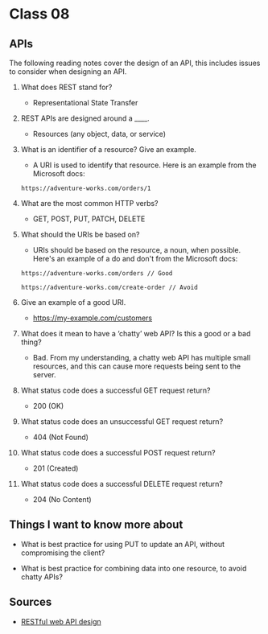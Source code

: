 # Class 08

## APIs

The following reading notes cover the design of an API, this includes issues to consider when designing an API.

1. What does REST stand for?

   - Representational State Transfer

2. REST APIs are designed around a ____.

   - Resources (any object, data, or service)

3. What is an identifier of a resource? Give an example.

   - A URI is used to identify that resource. Here is an example from the Microsoft docs:

   ```
   https://adventure-works.com/orders/1
   ```

4. What are the most common HTTP verbs?

   - GET, POST, PUT, PATCH, DELETE

5. What should the URIs be based on?

   - URIs should be based on the resource, a noun, when possible. Here's an example of a do and don't from the Microsoft docs:

   ```
   https://adventure-works.com/orders // Good

   https://adventure-works.com/create-order // Avoid
   ```

6. Give an example of a good URI.

   - https://my-example.com/customers

7. What does it mean to have a ‘chatty’ web API? Is this a good or a bad thing?

   - Bad. From my understanding, a chatty web API has multiple small resources, and this can cause more requests being sent to the server.

8. What status code does a successful GET request return?

   - 200 (OK)

9. What status code does an unsuccessful GET request return?

   - 404 (Not Found)

10. What status code does a successful POST request return?

    - 201 (Created)

11. What status code does a successful DELETE request return?

    - 204 (No Content)


## Things I want to know more about

- What is best practice for using PUT to update an API, without compromising the client?

- What is best practice for combining data into one resource, to avoid chatty APIs?

## Sources

- [RESTful web API design](https://docs.microsoft.com/en-us/azure/architecture/best-practices/api-design)
